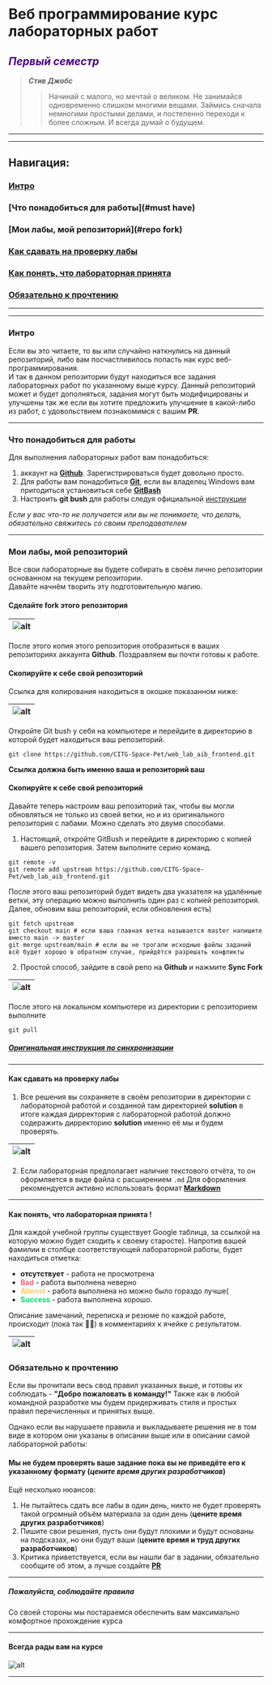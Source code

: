 # Веб программирование курс лабораторных работ
## <span style="color:#4b0082">_Первый семестр_</span>
> ***Стив Джобс***
>> Начинай с малого, но мечтай о великом. Не занимайся одновременно слишком многими вещами. 
> Займись сначала немногими простыми делами, и постепенно переходи к более сложным. 
> И всегда думай о будущем.

______________________________________________________________________________
______________________________________________________________________________
## Навигация:

### [Интро](#intro)

### [Что понадобиться для работы](#must have)

### [Мои лабы, мой репозиторий](#repo fork)

### [Как сдавать на проверку лабы](#review)

### [Как понять, что лабораторная принята](#approved_rejected)

### [Обязательно к прочтению](#read_this)

______________________________________________________________________________
______________________________________________________________________________
### Интро<a name="intro"></a>
Если вы это читаете, то вы или случайно наткнулись на данный репозиторий, либо вам посчастливилось попасть нак курс
веб-программирования.  
И так в данном репозитории будут находиться все задания лабораторных работ по указанному выше курсу. 
Данный репозиторий может и будет дополняться, задания могут быть модифицированы и улучшены так же если вы хотите предложить улучшение
в какой-либо из работ, с удовольствием познакомимся с вашим **PR**.
______________________________________________________________________________
### Что понадобиться для работы<a name="must have"></a>
Для выполнения лабораторных работ вам понадобиться:
1) аккаунт на [**Github**](https://github.com/). Зарегистрироваться будет довольно просто.
2) Для работы вам понадобиться [**Git**](https://git-scm.com/), если вы владелец Windows вам пригодиться установиться себе [**GitBash**](https://git-scm.com/download/win)
3) Настроить **git bush** для работы следуя официальной [инструкции](https://git-scm.com/book/ru/v2/%D0%92%D0%B2%D0%B5%D0%B4%D0%B5%D0%BD%D0%B8%D0%B5-%D0%9F%D0%B5%D1%80%D0%B2%D0%BE%D0%BD%D0%B0%D1%87%D0%B0%D0%BB%D1%8C%D0%BD%D0%B0%D1%8F-%D0%BD%D0%B0%D1%81%D1%82%D1%80%D0%BE%D0%B9%D0%BA%D0%B0-Git)

*Если у вас что-то не получается или вы не понимаете, что делать, обязательно свяжитесь со своим преподавателем*
______________________________________________________________________________
### Мои лабы, мой репозиторий<a name="repo fork"></a>
Все свои лабораторные вы будете собирать в своём лично репозитории основанном на текущем репозитории.  
Давайте начнём творить эту подготовительную магию.
#### Сделайте fork этого репозитория
| ![alt](images/fork_example.png) |
|---------------------------------|
После этого копия этого репозитория отобразиться в ваших репозиториях аккаунта **Github**.
Поздравляем вы почти готовы к работе.

#### Скопируйте к себе свой репозиторий
Ссылка для копирования находиться в окошке показанном ниже:  

| ![alt](images/repo_copy_link_example.png) |
|-------------------------------------------|
Откройте Git bush у себя на компьютере и перейдите в директорию в которой будет находиться ваш репозиторий.
```shell
git clone https://github.com/CITG-Space-Pet/web_lab_aib_frontend.git
```
**Ссылка должна быть именно ваша и репозиторий ваш**
#### Скопируйте к себе свой репозиторий
Давайте теперь настроим ваш репозиторий так, чтобы вы могли обновляться не только из своей ветки, но и из оригинального репозитория с лабами.
Можно сделать это двумя способами.
1) Настоящий, откройте GitBush и перейдите в директорию с копией вашего репозитория. Затем выполните серию команд.
```shell
git remote -v
git remote add upstream https://github.com/CITG-Space-Pet/web_lab_aib_frontend.git
```
После этого ваш репозиторий будет видеть два указателя на удалённые ветки, эту операцию можно выполнить один раз с копией репозитория.
Далее, обновим ваш репозиторий, если обновления есть)
```shell
git fetch upstream
git checkout main # если ваша главная ветка называется master напишите вместо main -> master
git merge upstream/main # если вы не трогали исходные файлы заданий всё будет хорошо в обратном случае, прийдётся разрешать конфликты
```
2) Простой способ, зайдите в свой репо на **Github** и нажмите **Sync Fork**

| ![alt](images/fork_sync.png) |
|------------------------------|
После этого на локальном компьютере из директории с репозиторием выполните 
```shell
git pull
```
##### [Оригинальная инструкция по синхронизации](https://docs.github.com/en/pull-requests/collaborating-with-pull-requests/working-with-forks/syncing-a-fork)
______________________________________________________________________________
#### Как сдавать на проверку лабы <a name="review"></a>
1) Все решения вы сохраняете в своём репозитории в директории с лабораторной работой и созданной там директорией **solution** в итоге каждая дирректория с лабораторной работой должно содеражить дирректорию **solution**
именно её мы и будем проверять.

| ![alt](images/dir_structure.png) |
|----------------------------------|

2) Если лабораторная предполагает наличие текстового отчёта, то он оформляется в виде файла с расширением `.md`
Для оформления рекомендуется активно использовать формат [**Markdown**](https://www.markdownguide.org/basic-syntax/)
______________________________________________________________________________
#### Как понять, что лабораторная принята !<a name="approved_rejected"></a>
Для каждой учебной группы существует Google таблица, за ссылкой на которую можно будет сходить к своему старосте).
Напротив вашей фамилии в столбце соответствующей лабораторной работы, будет находиться отметка:
- **отсутствует** - работа не просмотрена
- <span style="color:#ff5c77">**Bad**</span> - работа выполнена неверно
- <span style="color:#ffc966">**Almost**</span> - работа выполнена но можно было гораздо лучше(
- <span style="color:#00db6a">**Success**</span> - работа выполнена хорошо.

Описание замечаний, переписка и резюме по каждой работе, происходит (пока так 🤷‍♂️) в комментариях к ячейке с результатом.

| ![alt](images/review_example.png) |
|----------------------------------|

### Обязательно к прочтению <a name="read_this"></a>
Если вы прочитали весь свод правил указанных выше, и готовы их соблюдать - **"Добро пожаловать в команду!"**
Также как в любой командной разработке мы будем придерживать стиля и простых правил перечисленных и принятых выше.

Однако если вы нарушаете правила и выкладываете решения не в том виде в котором они указаны в описании выше или в описании самой лабораторной работы:
#### Мы не будем проверять ваше задание пока вы не приведёте его к указанному формату (*цените время других разработчиков*)

Ещё несколько нюансов:
1) Не пытайтесь сдать все лабы в один день, никто не будет проверять такой огромный объём материала за один день (**цените время других разработчиков**)
2) Пишите свои решения, пусть они будут плохими и будут основаны на подсказах, но они будут ваши (**цените время и труд других разработчиков**)
3) Критика приветствуется, если вы нашли баг в задании, обязательно сообщите об этом, а лучше создайте [**PR**](https://docs.github.com/en/pull-requests/collaborating-with-pull-requests/proposing-changes-to-your-work-with-pull-requests/creating-a-pull-request)
______________________________________________________________________________
##### Пожалуйста, соблюдайте правила
Со своей стороны мы постараемся обеспечить вам максимально комфортное прохождение курса
______________________________________________________________________________
#### Всегда рады вам на курсе
![alt](images/garold.jpeg)
______________________________________________________________________________
